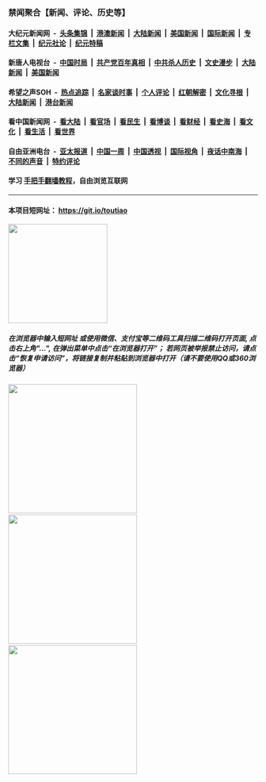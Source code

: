 ### 禁闻聚合【新闻、评论、历史等】

#### 大纪元新闻网 &nbsp;-&nbsp; [头条集锦](indexes/E头条集锦.md?t=03160002) &nbsp;|&nbsp; [港澳新闻](indexes/E港澳新闻.md?t=03160002)  &nbsp;|&nbsp; [大陆新闻](indexes/E大陆新闻.md?t=03160002) &nbsp;|&nbsp; [美国新闻](indexes/E美国新闻.md?t=03160002) &nbsp;|&nbsp; [国际新闻](indexes/E国际新闻.md?t=03160002) &nbsp;|&nbsp; [专栏文集](indexes/E专栏文集.md?t=03160002) &nbsp;|&nbsp; [纪元社论](indexes/E纪元社论.md?t=03160002) &nbsp;|&nbsp; [纪元特稿](indexes/E纪元特稿.md?t=03160002) 

#### 新唐人电视台 &nbsp;-&nbsp; [中国时局](indexes/N中国时局.md?t=03160002) &nbsp;|&nbsp; [共产党百年真相](indexes/N共产党百年真相.md?t=03160002) &nbsp;|&nbsp; [中共杀人历史](indexes/N中共杀人历史.md?t=03160002) &nbsp;|&nbsp; [文史漫步](indexes/N文史漫步.md?t=03160002) &nbsp;|&nbsp; [大陆新闻](indexes/N大陆新闻.md?t=03160002) &nbsp;|&nbsp; [美国新闻](indexes/N美国新闻.md?t=03160002)

#### 希望之声SOH &nbsp;-&nbsp; [热点追踪](indexes/H热点追踪.md?t=03160002) &nbsp;|&nbsp; [名家谈时事](indexes/H名家谈时事.md?t=03160002) &nbsp;|&nbsp; [个人评论](indexes/H个人评论.md?t=03160002)  &nbsp;|&nbsp; [红朝解密](indexes/H红朝解密.md?t=03160002) &nbsp;|&nbsp; [文化寻根](indexes/H文化寻根.md?t=03160002) &nbsp;|&nbsp; [大陆新闻](indexes/H大陆新闻.md?t=03160002) &nbsp;|&nbsp; [港台新闻](indexes/H港台新闻.md?t=03160002)

#### 看中国新闻网 &nbsp;-&nbsp; [看大陆](indexes/S看大陆.md?t=03160002) &nbsp;|&nbsp; [看官场](indexes/S看官场.md?t=03160002) &nbsp;|&nbsp; [看民生](indexes/S看民生.md?t=03160002)  &nbsp;|&nbsp; [看博谈](indexes/S看博谈.md?t=03160002) &nbsp;|&nbsp; [看财经](indexes/S看财经.md?t=03160002) &nbsp;|&nbsp; [看史海](indexes/S看史海.md?t=03160002) &nbsp;|&nbsp; [看文化](indexes/S看文化.md?t=03160002) &nbsp;|&nbsp; [看生活](indexes/S看生活.md?t=03160002) &nbsp;|&nbsp; [看世界](indexes/S看世界.md?t=03160002)

#### 自由亚洲电台 &nbsp;-&nbsp; [亚太报道](indexes/R亚太报道.md?t=03160002) &nbsp;|&nbsp; [中国一周](indexes/R中国一周.md?t=03160002) &nbsp;|&nbsp; [中国透视](indexes/R中国透视.md?t=03160002)  &nbsp;|&nbsp; [国际视角](indexes/R国际视角.md?t=03160002) &nbsp;|&nbsp; [夜话中南海](indexes/R夜话中南海.md?t=03160002) &nbsp;|&nbsp; [不同的声音](indexes/R不同的声音.md?t=03160002) &nbsp;|&nbsp; [特约评论](indexes/R特约评论.md?t=03160002)

#### 学习 [手把手翻墙教程](https://github.com/gfw-breaker/guides/wiki)，自由浏览互联网

----

#### 本项目短网址： https://git.io/toutiao
<img src="https://raw.githubusercontent.com/gfw-breaker/banned-news/master/scripts/img/qr.png" width="200px"/>  

##### 在浏览器中输入短网址 或使用微信、支付宝等二维码工具扫描二维码打开页面, 点击右上角"...", 在弹出菜单中点击“在浏览器打开”； 若网页被举报禁止访问，请点击“恢复申请访问”，将链接复制并粘贴到浏览器中打开（请不要使用QQ或360浏览器）

<img src="https://raw.githubusercontent.com/gfw-breaker/banned-news/master/scripts/img/1.png" width="260px"/> &nbsp; <img src="https://raw.githubusercontent.com/gfw-breaker/banned-news/master/scripts/img/2.png" width="260px"/> &nbsp; <img src="https://raw.githubusercontent.com/gfw-breaker/banned-news/master/scripts/img/3.png" width="260px"/>
